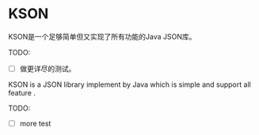 # KSON
KSON是一个足够简单但又实现了所有功能的Java JSON库。

TODO:
- [ ] 做更详尽的测试。


KSON is a JSON library implement by Java which is simple and support all feature .

TODO:
- [ ] more test